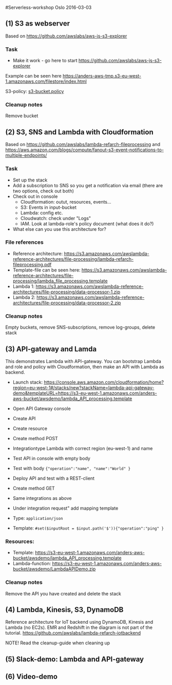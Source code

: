 #Serverless-workshop Oslo 2016-03-03

## (1) S3 as webserver

Based on https://github.com/awslabs/aws-js-s3-explorer

### Task

* Make it work - go here to start https://github.com/awslabs/aws-js-s3-explorer

Example can be seen here https://anders-aws-tmp.s3-eu-west-1.amazonaws.com/filestore/index.html

S3-policy: [s3-bucket.policy](https://github.com/abjoerne/aws-tutorials/blob/master/s3-bucket.policy)

### Cleanup notes
Remove bucket


## (2) S3, SNS and Lambda with Cloudformation
Based on https://github.com/awslabs/lambda-refarch-fileprocessing and https://aws.amazon.com/blogs/compute/fanout-s3-event-notifications-to-multiple-endpoints/

### Task
* Set up the stack
* Add a subscription to SNS so you get a notification via email (there are two options, check out both)
* Check out in console
  * Cloudformation: outut, resources, events...
  * S3: Events in input-bucket
  * Lambda: config etc.
  * Cloudwatch: check under "Logs"
  * IAM. Look at lambda-role's policy document (what does it do?) 
* What else can you use this architecture for?


### File references
* Reference architecture: https://s3.amazonaws.com/awslambda-reference-architectures/file-processing/lambda-refarch-fileprocessing.pdf
* Template-file can be seen here: https://s3.amazonaws.com/awslambda-reference-architectures/file-processing/lambda_file_processing.template
* Lambda 1: https://s3.amazonaws.com/awslambda-reference-architectures/file-processing/data-processor-1.zip
* Lambda 2: https://s3.amazonaws.com/awslambda-reference-architectures/file-processing/data-processor-2.zip

### Cleanup notes 
Empty buckets, remove SNS-subscriptions, remove log-groups, delete stack

## (3) API-gateway and Lamda

This demonstrates Lambda with API-gateway. You can bootstrap Lambda and role and policy with Cloudformation, then make an API with Lambda as backend.
* Launch stack: https://console.aws.amazon.com/cloudformation/home?region=eu-west-1#/stacks/new?stackName=lambda-api-gateway-demo&templateURL=https://s3-eu-west-1.amazonaws.com/anders-aws-bucket/awsdemo/lambda_API_processing.template
* Open API Gateway console 
 * Create API
 * Create resource
 * Create method POST
 * Integrationtype Lambda with correct region (eu-west-1) and name
 * Test API in console with empty body
 * Test with body `{"operation":"name", "name":"World" }`
  
 * Deploy API and test with a REST-client

 * Create method GET
 * Same integrations as above
 * Under integration request" add mapping template
 * Type: `application/json`
 * Template: `#set($inputRoot = $input.path('$')){"operation":"ping" }`


### Resources:
* Template: https://s3-eu-west-1.amazonaws.com/anders-aws-bucket/awsdemo/lambda_API_processing.template
* Lambda-function: https://s3-eu-west-1.amazonaws.com/anders-aws-bucket/awsdemo/LambdaAPIDemo.zip

### Cleanup notes
Remove the API you have created and delete the stack

## (4) Lambda, Kinesis, S3, DynamoDB

Reference architecture for IoT backend using DynamoDB, Kinesis and Lambda (no EC2s). EMR and Redshift in the diagram is not part of the tutorial. https://github.com/awslabs/lambda-refarch-iotbackend

NOTE! Read the cleanup-guide when cleaning up

## (5) Slack-demo: Lambda and API-gateway

## (6) Video-demo

